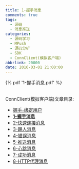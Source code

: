 ```yaml
---
title: 1-握手消息
comments: true
tags:
  - 源码
  - 消息推送
categories:
  - 源码学习
  - MPush
  - 源码分析
  - SDK
  - ConnClient(模拟客户端)
abbrlink: 20000
date: 2016-03-01 21:00:00
---
```



{% pdf '1-握手消息.pdf' %}

<br>
ConnClient(模拟客户端)文章目录:

* [握手-绑定用户](../握手-绑定用户)
* **[1-握手消息](../1-握手消息)**
* [2-快速连接消息](../2-快速连接消息)
* [3-踢人消息](../3-踢人消息)
* [4-错误消息](../4-错误消息)
* [5-推送消息](../5-推送消息)
* [6-心跳消息](../6-心跳消息)
* [7-成功消息](../7-成功消息)
* [8-HTTP代理消息](../8-HTTP代理消息)
